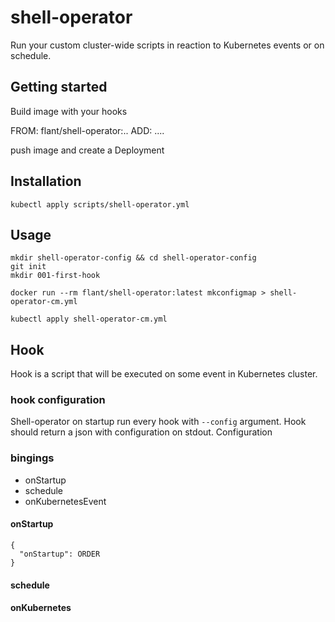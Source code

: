 # shell-operator

Run your custom cluster-wide scripts in reaction to Kubernetes events or on schedule.

## Getting started

Build image with your hooks

FROM: flant/shell-operator:..
ADD: ....  

push image and create a Deployment



## Installation

```
kubectl apply scripts/shell-operator.yml
```

## Usage

```
mkdir shell-operator-config && cd shell-operator-config
git init
mkdir 001-first-hook

docker run --rm flant/shell-operator:latest mkconfigmap > shell-operator-cm.yml

kubectl apply shell-operator-cm.yml

```

## Hook

Hook is a script that will be executed on some event in Kubernetes cluster.
 
### hook configuration

Shell-operator on startup run every hook with `--config` argument.
Hook should return a json with configuration on stdout. Configuration
 

### bingings

* onStartup
* schedule
* onKubernetesEvent

#### onStartup

```
{
  "onStartup": ORDER
}
```



#### schedule



#### onKubernetes

